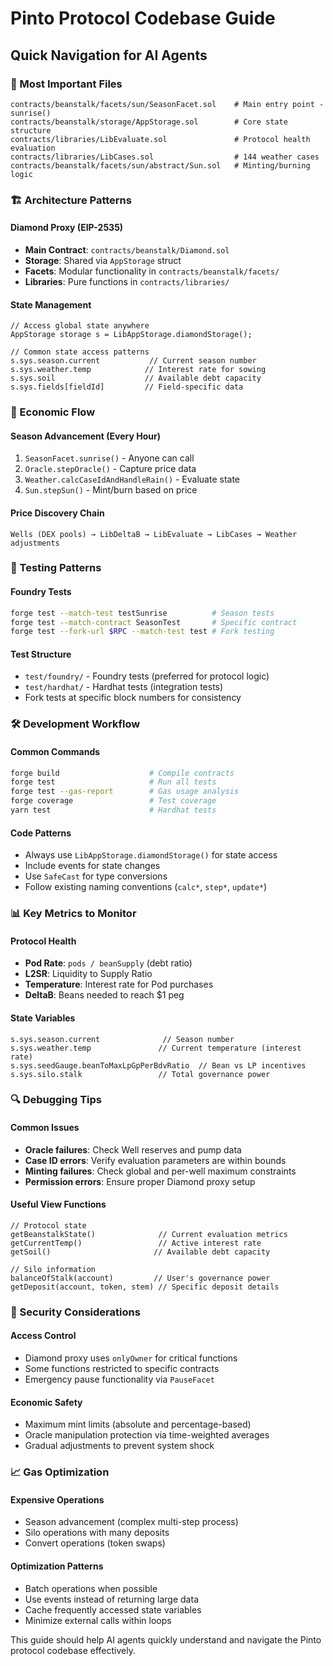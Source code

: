 # Pinto Protocol Codebase Guide

## Quick Navigation for AI Agents

### 🎯 Most Important Files
```
contracts/beanstalk/facets/sun/SeasonFacet.sol    # Main entry point - sunrise()
contracts/beanstalk/storage/AppStorage.sol        # Core state structure
contracts/libraries/LibEvaluate.sol               # Protocol health evaluation
contracts/libraries/LibCases.sol                  # 144 weather cases
contracts/beanstalk/facets/sun/abstract/Sun.sol   # Minting/burning logic
```

### 🏗️ Architecture Patterns

#### Diamond Proxy (EIP-2535)
- **Main Contract**: `contracts/beanstalk/Diamond.sol`
- **Storage**: Shared via `AppStorage` struct
- **Facets**: Modular functionality in `contracts/beanstalk/facets/`
- **Libraries**: Pure functions in `contracts/libraries/`

#### State Management
```solidity
// Access global state anywhere
AppStorage storage s = LibAppStorage.diamondStorage();

// Common state access patterns
s.sys.season.current           // Current season number
s.sys.weather.temp            // Interest rate for sowing
s.sys.soil                    // Available debt capacity
s.sys.fields[fieldId]         // Field-specific data
```

### 🔄 Economic Flow

#### Season Advancement (Every Hour)
1. `SeasonFacet.sunrise()` - Anyone can call
2. `Oracle.stepOracle()` - Capture price data  
3. `Weather.calcCaseIdAndHandleRain()` - Evaluate state
4. `Sun.stepSun()` - Mint/burn based on price

#### Price Discovery Chain
```
Wells (DEX pools) → LibDeltaB → LibEvaluate → LibCases → Weather adjustments
```

### 🧪 Testing Patterns

#### Foundry Tests
```bash
forge test --match-test testSunrise          # Season tests
forge test --match-contract SeasonTest       # Specific contract
forge test --fork-url $RPC --match-test test # Fork testing
```

#### Test Structure
- `test/foundry/` - Foundry tests (preferred for protocol logic)
- `test/hardhat/` - Hardhat tests (integration tests)
- Fork tests at specific block numbers for consistency

### 🛠️ Development Workflow

#### Common Commands
```bash
forge build                    # Compile contracts
forge test                     # Run all tests
forge test --gas-report        # Gas usage analysis
forge coverage                 # Test coverage
yarn test                      # Hardhat tests
```

#### Code Patterns
- Always use `LibAppStorage.diamondStorage()` for state access
- Include events for state changes
- Use `SafeCast` for type conversions
- Follow existing naming conventions (`calc*`, `step*`, `update*`)

### 📊 Key Metrics to Monitor

#### Protocol Health
- **Pod Rate**: `pods / beanSupply` (debt ratio)
- **L2SR**: Liquidity to Supply Ratio
- **Temperature**: Interest rate for Pod purchases
- **DeltaB**: Beans needed to reach $1 peg

#### State Variables
```solidity
s.sys.season.current              // Season number
s.sys.weather.temp               // Current temperature (interest rate)
s.sys.seedGauge.beanToMaxLpGpPerBdvRatio  // Bean vs LP incentives
s.sys.silo.stalk                 // Total governance power
```

### 🔍 Debugging Tips

#### Common Issues
- **Oracle failures**: Check Well reserves and pump data
- **Case ID errors**: Verify evaluation parameters are within bounds
- **Minting failures**: Check global and per-well maximum constraints
- **Permission errors**: Ensure proper Diamond proxy setup

#### Useful View Functions
```solidity
// Protocol state
getBeanstalkState()              // Current evaluation metrics
getCurrentTemp()                 // Active interest rate
getSoil()                       // Available debt capacity

// Silo information  
balanceOfStalk(account)         // User's governance power
getDeposit(account, token, stem) // Specific deposit details
```

### 🚨 Security Considerations

#### Access Control
- Diamond proxy uses `onlyOwner` for critical functions
- Some functions restricted to specific contracts
- Emergency pause functionality via `PauseFacet`

#### Economic Safety
- Maximum mint limits (absolute and percentage-based)
- Oracle manipulation protection via time-weighted averages
- Gradual adjustments to prevent system shock

### 📈 Gas Optimization

#### Expensive Operations
- Season advancement (complex multi-step process)
- Silo operations with many deposits
- Convert operations (token swaps)

#### Optimization Patterns
- Batch operations when possible
- Use events instead of returning large data
- Cache frequently accessed state variables
- Minimize external calls within loops

This guide should help AI agents quickly understand and navigate the Pinto protocol codebase effectively.